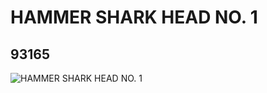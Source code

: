 # HAMMER SHARK HEAD NO. 1
## 93165
![HAMMER SHARK HEAD NO. 1](https://lc-www-live-s.legocdn.com/media/bricks/5/2/4599960.jpg)